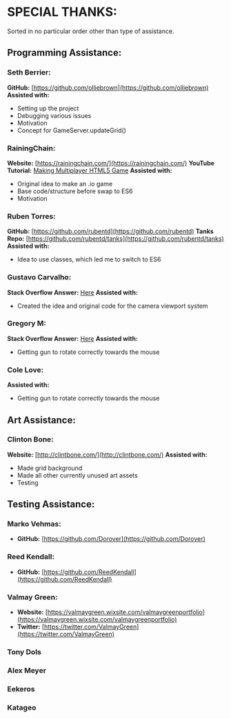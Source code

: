 # SPECIAL THANKS:
Sorted in no particular order other than type of assistance.

## Programming Assistance:
### Seth Berrier:
**GitHub:** [https://github.com/olliebrown](https://github.com/olliebrown)
**Assisted with:**
- Setting up the project
- Debugging various issues
- Motivation
- Concept for GameServer.updateGrid()

### RainingChain:
**Website:** [https://rainingchain.com/](https://rainingchain.com/)
**YouTube Tutorial:** [Making Multiplayer HTML5 Game](https://www.youtube.com/watch?v=PfSwUOBL1YQ)
**Assisted with:**
- Original idea to make an .io game
- Base code/structure before swap to ES6
- Motivation

### Ruben Torres:
**GitHub:** [https://github.com/rubentd](https://github.com/rubentd)
**Tanks Repo:** [https://github.com/rubentd/tanks](https://github.com/rubentd/tanks)
**Assisted with:**
- Idea to use classes, which led me to switch to ES6

### Gustavo Carvalho:
**Stack Overflow Answer:** [Here](http://stackoverflow.com/questions/16919601/html5-canvas-camera-viewport-how-to-actally-do-it)
**Assisted with:**
- Created the idea and original code for the camera viewport system

### Gregory M:
**Stack Overflow Answer:** [Here](http://stackoverflow.com/questions/12885001/how-to-get-a-sprite-to-rotate-to-face-the-mouse-position-using-html5-canvas)
**Assisted with:**
- Getting gun to rotate correctly towards the mouse

### Cole Love:
**Assisted with:**
- Getting gun to rotate correctly towards the mouse

## Art Assistance:
### Clinton Bone:
**Website:** [http://clintbone.com/](http://clintbone.com/)
**Assisted with:**
- Made grid background
- Made all other currently unused art assets
- Testing

## Testing Assistance:
### Marko Vehmas:
- **GitHub:** [https://github.com/Dorover](https://github.com/Dorover)

### Reed Kendall:
- **GitHub:** [https://github.com/ReedKendall](https://github.com/ReedKendall)

### Valmay Green:
- **Website:** [https://valmaygreen.wixsite.com/valmaygreenportfolio](https://valmaygreen.wixsite.com/valmaygreenportfolio)
- **Twitter:** [https://twitter.com/ValmayGreen](https://twitter.com/ValmayGreen)

### Tony Dols

### Alex Meyer

### Eekeros

### Katageo